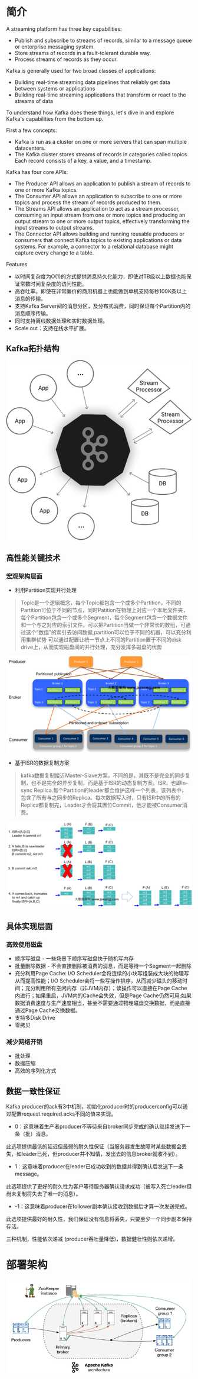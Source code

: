 # 简介
A streaming platform has three key capabilities:

- Publish and subscribe to streams of records, similar to a message queue or enterprise messaging system.
- Store streams of records in a fault-tolerant durable way.
- Process streams of records as they occur.

Kafka is generally used for two broad classes of applications:

- Building real-time streaming data pipelines that reliably get data between systems or applications
- Building real-time streaming applications that transform or react to the streams of data

To understand how Kafka does these things, let's dive in and explore Kafka's capabilities from the bottom up.

First a few concepts:

- Kafka is run as a cluster on one or more servers that can span multiple datacenters.
- The Kafka cluster stores streams of records in categories called topics.
Each record consists of a key, a value, and a timestamp.

Kafka has four core APIs:

- The Producer API allows an application to publish a stream of records to one or more Kafka topics.
- The Consumer API allows an application to subscribe to one or more topics and process the stream of records produced to them.
- The Streams API allows an application to act as a stream processor, consuming an input stream from one or more topics and producing an output stream to one or more output topics, effectively transforming the input streams to output streams.
- The Connector API allows building and running reusable producers or consumers that connect Kafka topics to existing applications or data systems. For example, a connector to a relational database might capture every change to a table.

Features

- 以时间复杂度为O(1)的方式提供消息持久化能力，即使对TB级以上数据也能保证常数时间复杂度的访问性能。
- 高吞吐率。即使在非常廉价的商用机器上也能做到单机支持每秒100K条以上消息的传输。
- 支持Kafka Server间的消息分区，及分布式消费，同时保证每个Partition内的消息顺序传输。
- 同时支持离线数据处理和实时数据处理。
- Scale out：支持在线水平扩展。

## Kafka拓扑结构
![](/img/kafka/kafka_diagram.png)

## 高性能关键技术
### 宏观架构层面
- 利用Partition实现并行处理

> Topic是一个逻辑概念，每个Topic都包含一个或多个Partition，不同的Partition可位于不同的节点，同时Patition在物理上对应一个本地文件夹，每个Partition包含一个或多个Segment，每个Segment包含一个数据文件和一个与之对应的索引文件。可以把Partition当做一个非常长的数组，可通过这个“数组”的索引去访问数据,partition可以位于不同的机器，可以充分利用集群优势
可以通过配置让统一节点上不同的Partition置于不同的disk drive上，从而实现磁盘间的并行处理，充分发挥多磁盘的优势

![](/img/kafka/partition.png)


- 基于ISR的数据复制方案

> kafka数据复制接近Master-Slave方案，不同的是，其既不是完全的同步复制，也不是完全的异步复制，而是基于ISR的动态复制方案。ISR，也即In-sync Repilca.每个Partition的leader都会维护这样一个列表，该列表中，包含了所有与之同步的Replica。每次数据写入时，只有ISR中的所有的Replica都复制完，Leader才会将其置位Commit，他才能被Consumer消费。

![ISR复制方案 ](/img/kafka/ISR复制方案.png)

## 具体实现层面
### 高效使用磁盘

- 顺序写磁盘 - 一些场景下顺序写磁盘快于随机写内存
- 批量删除数据 - 不会直接删除被消费的消息，而是等待一个Segment一起删除
- 充分利用Page Cache: I/O Scheduler会将连续的小块写组装成大块的物理写从而提高性能；I/O Scheduler会将一些写操作排序，从而减少磁头的移动时间；充分利用所有空闲内存（非JVM内存）；读操作可以直接在Page Cache内进行；如果重启，JVM内的Cache会失效，但是Page Cache仍然可用;如果数据消费速度与生产速度相当，甚至不需要通过物理磁盘交换数据，而是直接通过Page Cache交换数据。
- 支持多Disk Drive
- 零拷贝

### 减少网络开销
- 批处理
- 数据压缩
- 高效的序列化方式

## 数据一致性保证

Kafka producer的ack有3中机制，初始化producer时的producerconfig可以通过配置request.required.acks不同的值来实现。

- 0：这意味着生产者producer不等待来自broker同步完成的确认继续发送下一条（批）消息。

此选项提供最低的延迟但最弱的耐久性保证（当服务器发生故障时某些数据会丢失，如leader已死，但producer并不知情，发出去的信息broker就收不到）。

- 1：这意味着producer在leader已成功收到的数据并得到确认后发送下一条message。

此选项提供了更好的耐久性为客户等待服务器确认请求成功（被写入死亡leader但尚未复制将失去了唯一的消息）。

- -1：这意味着producer在follower副本确认接收到数据后才算一次发送完成。

此选项提供最好的耐久性，我们保证没有信息将丢失，只要至少一个同步副本保持存活。

三种机制，性能依次递减 (producer吞吐量降低)，数据健壮性则依次递增。

# 部署架构
![](/img/kafka/kafka_architecture.png)


